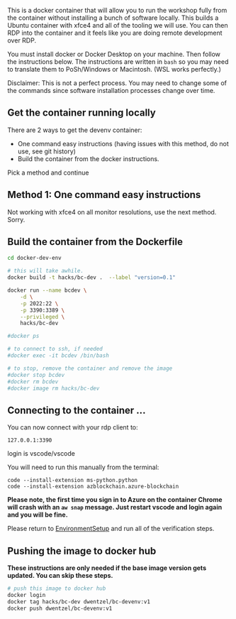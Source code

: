 
This is a docker container that will allow you to run the workshop fully from the container without installing a bunch of software locally.  This builds a Ubuntu container with xfce4 and all of the tooling we will use.  You can then RDP into the container and it feels like you are doing remote development over RDP.  

You must install docker or Docker Desktop on your machine.  Then follow the instructions below.  The instructions are written in `bash` so you may need to translate them to PoSh/Windows or Macintosh.  (WSL works perfectly.)

Disclaimer:  This is not a perfect process.  You may need to change some of the commands since software installation processes change over time.  

## Get the container running locally

There are 2 ways to get the devenv container:

* One command easy instructions (having issues with this method, do not use, see git history)
* Build the container from the docker instructions.  

Pick a method and continue

## Method 1: One command easy instructions

Not working with xfce4 on all monitor resolutions, use the next method.  Sorry.  

## Build the container from the Dockerfile

```bash
cd docker-dev-env

# this will take awhile.  
docker build -t hacks/bc-dev .  --label "version=0.1"

docker run --name bcdev \
    -d \
    -p 2022:22 \
    -p 3390:3389 \
    --privileged \
    hacks/bc-dev

#docker ps

# to connect to ssh, if needed
#docker exec -it bcdev /bin/bash

# to stop, remove the container and remove the image
#docker stop bcdev
#docker rm bcdev
#docker image rm hacks/bc-dev
```

## Connecting to the container ...

You can now connect with your rdp client to:

`127.0.0.1:3390`

login is vscode/vscode

You will need to run this manually from the terminal:

```
code --install-extension ms-python.python
code --install-extension azblockchain.azure-blockchain
```

**Please note, the first time you sign in to Azure on the container Chrome will crash with an `aw snap` message.  Just restart vscode and login again and you will be fine.**

Please return to [EnvironmentSetup](EnvironmentSetup.md) and run all of the verification steps.  


## Pushing the image to docker hub

**These instructions are only needed if the base image version gets updated.  You can skip these steps.**

```bash
# push this image to docker hub
docker login
docker tag hacks/bc-dev dwentzel/bc-devenv:v1
docker push dwentzel/bc-devenv:v1

```